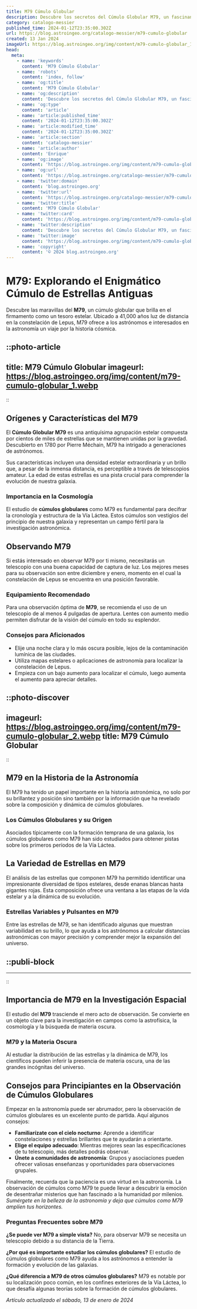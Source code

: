 ```yaml
---
title: M79 Cúmulo Globular
description: Descubre los secretos del Cúmulo Globular M79, un fascinante conjunto estelar en el cosmos, y maravíllate con su historia celeste.
category: catalogo-messier
published_time: 2024-01-12T23:35:00.302Z
url: https://blog.astroingeo.org/catalogo-messier/m79-cumulo-globular
created: 13 Jan 2024
imageUrl: https://blog.astroingeo.org/img/content/m79-cumulo-globular_1.webp
head:
  meta:
    - name: 'keywords'
      content: 'M79 Cúmulo Globular'
    - name: 'robots'
      content: 'index, follow'
    - name: 'og:title'
      content: 'M79 Cúmulo Globular'
    - name: 'og:description'
      content: 'Descubre los secretos del Cúmulo Globular M79, un fascinante conjunto estelar en el cosmos, y maravíllate con su historia celeste.'
    - name: 'og:type'
      content: 'article'
    - name: 'article:published_time'
      content: '2024-01-12T23:35:00.302Z'
    - name: 'article:modified_time'
      content: '2024-01-12T23:35:00.302Z'
    - name: 'article:section'
      content: 'catalogo-messier'
    - name: 'article:author'
      content: 'Enrique'
    - name: 'og:image'
      content: 'https://blog.astroingeo.org/img/content/m79-cumulo-globular_1.webp'
    - name: 'og:url'
      content: 'https://blog.astroingeo.org/catalogo-messier/m79-cumulo-globular'
    - name: 'twitter:domain'
      content: 'blog.astroingeo.org'
    - name: 'twitter:url'
      content: 'https://blog.astroingeo.org/catalogo-messier/m79-cumulo-globular'
    - name: 'twitter:title'
      content: 'M79 Cúmulo Globular'
    - name: 'twitter:card'
      content: 'https://blog.astroingeo.org/img/content/m79-cumulo-globular_1.webp'
    - name: 'twitter:description'
      content: 'Descubre los secretos del Cúmulo Globular M79, un fascinante conjunto estelar en el cosmos, y maravíllate con su historia celeste.'
    - name: 'twitter:image'
      content: 'https://blog.astroingeo.org/img/content/m79-cumulo-globular_1.webp'
    - name: 'copyright'
      content: '© 2024 blog.astroingeo.org'
---
```

# M79: Explorando el Enigmático Cúmulo de Estrellas Antiguas

Descubre las maravillas del **M79**, un cúmulo globular que brilla en el firmamento como un tesoro estelar. Ubicado a 41,000 años luz de distancia en la constelación de Lepus, M79 ofrece a los astrónomos e interesados en la astronomía un viaje por la historia cósmica.


::photo-article
---
title: M79 Cúmulo Globular
imageurl: https://blog.astroingeo.org/img/content/m79-cumulo-globular_1.webp
---
::


## Orígenes y Características del M79

El **Cúmulo Globular M79** es una antiquísima agrupación estelar compuesta por cientos de miles de estrellas que se mantienen unidas por la gravedad. Descubierto en 1780 por Pierre Méchain, M79 ha intrigado a generaciones de astrónomos.

Sus características incluyen una densidad estelar extraordinaria y un brillo que, a pesar de la inmensa distancia, es perceptible a través de telescopios amateur. La edad de estas estrellas es una pista crucial para comprender la evolución de nuestra galaxia.

### Importancia en la Cosmología

El estudio de **cúmulos globulares** como M79 es fundamental para decifrar la cronología y estructura de la Vía Láctea. Estos cúmulos son vestigios del principio de nuestra galaxia y representan un campo fértil para la investigación astronómica.

## Observando M79

Si estás interesado en observar M79 por ti mismo, necesitarás un telescopio con una buena capacidad de captura de luz. Los mejores meses para su observación son entre diciembre y enero, momento en el cual la constelación de Lepus se encuentra en una posición favorable.

### Equipamiento Recomendado

Para una observación óptima de **M79**, se recomienda el uso de un telescopio de al menos 4 pulgadas de apertura. Lentes con aumento medio permiten disfrutar de la visión del cúmulo en todo su esplendor.

### Consejos para Aficionados

- Elije una noche clara y lo más oscura posible, lejos de la contaminación lumínica de las ciudades.
- Utiliza mapas estelares o aplicaciones de astronomía para localizar la constelación de Lepus.
- Empieza con un bajo aumento para localizar el cúmulo, luego aumenta el aumento para apreciar detalles.


::photo-discover
---
imageurl: https://blog.astroingeo.org/img/content/m79-cumulo-globular_2.webp
title: M79 Cúmulo Globular
---
::


## M79 en la Historia de la Astronomía

El M79 ha tenido un papel importante en la historia astronómica, no solo por su brillantez y posición sino también por la información que ha revelado sobre la composición y dinámica de cúmulos globulares.

### Los Cúmulos Globulares y su Origen

Asociados típicamente con la formación temprana de una galaxia, los cúmulos globulares como M79 han sido estudiados para obtener pistas sobre los primeros períodos de la Vía Láctea.

## La Variedad de Estrellas en M79

El análisis de las estrellas que componen M79 ha permitido identificar una impresionante diversidad de tipos estelares, desde enanas blancas hasta gigantes rojas. Esta composición ofrece una ventana a las etapas de la vida estelar y a la dinámica de su evolución.

### Estrellas Variables y Pulsantes en M79

Entre las estrellas de M79, se han identificado algunas que muestran variabilidad en su brillo, lo que ayuda a los astrónomos a calcular distancias astronómicas con mayor precisión y comprender mejor la expansión del universo.


  ::publi-block
  ---
  ---
  ::
  
  
## Importancia de M79 en la Investigación Espacial

El estudio del **M79** trasciende el mero acto de observación. Se convierte en un objeto clave para la investigación en campos como la astrofísica, la cosmología y la búsqueda de materia oscura.

### M79 y la Materia Oscura

Al estudiar la distribución de las estrellas y la dinámica de M79, los científicos pueden inferir la presencia de materia oscura, una de las grandes incógnitas del universo.

## Consejos para Principiantes en la Observación de Cúmulos Globulares

Empezar en la astronomía puede ser abrumador, pero la observación de cúmulos globulares es un excelente punto de partida. Aquí algunos consejos:

- **Familiarízate con el cielo nocturno**: Aprende a identificar constelaciones y estrellas brillantes que te ayudarán a orientarte.
- **Elige el equipo adecuado**: Mientras mejores sean las especificaciones de tu telescopio, más detalles podrás observar.
- **Únete a comunidades de astronomía**: Grupos y asociaciones pueden ofrecer valiosas enseñanzas y oportunidades para observaciones grupales.

Finalmente, recuerda que la paciencia es una virtud en la astronomía. La observación de cúmulos como M79 te puede llevar a descubrir la emoción de desentrañar misterios que han fascinado a la humanidad por milenios. *Sumérgete en la belleza de la astronomía y deja que cúmulos como M79 amplíen tus horizontes.*

### Preguntas Frecuentes sobre M79

**¿Se puede ver M79 a simple vista?**
No, para observar M79 se necesita un telescopio debido a su distancia de la Tierra.

**¿Por qué es importante estudiar los cúmulos globulares?**
El estudio de cúmulos globulares como M79 ayuda a los astrónomos a entender la formación y evolución de las galaxias.

**¿Qué diferencia a M79 de otros cúmulos globulares?**
M79 es notable por su localización poco común, en los confines exteriores de la Vía Láctea, lo que desafía algunas teorías sobre la formación de cúmulos globulares.

_Artículo actualizado el sábado, 13 de enero de 2024_